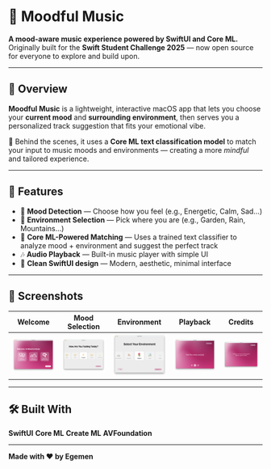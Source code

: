 # 🎵 Moodful Music

**A mood-aware music experience powered by SwiftUI and Core ML.**  
Originally built for the **Swift Student Challenge 2025** — now open source for everyone to explore and build upon.

---

## 🌟 Overview

**Moodful Music** is a lightweight, interactive macOS app that lets you choose your **current mood** and **surrounding environment**, then serves you a personalized track suggestion that fits your emotional vibe.

🧠 Behind the scenes, it uses a **Core ML text classification model** to match your input to music moods and environments — creating a more *mindful* and tailored experience.

---

## 🧠 Features

- 💬 **Mood Detection** — Choose how you feel (e.g., Energetic, Calm, Sad…)
- 🌄 **Environment Selection** — Pick where you are (e.g., Garden, Rain, Mountains…)
- 🤖 **Core ML-Powered Matching** — Uses a trained text classifier to analyze mood + environment and suggest the perfect track
- 🎶 **Audio Playback** — Built-in music player with simple UI
- 💖 **Clean SwiftUI design** — Modern, aesthetic, minimal interface

---

## 📸 Screenshots

| Welcome | Mood Selection | Environment | Playback | Credits |
|--------|----------------|-------------|----------|---------|
| ![Welcome](screenshots/01_welcome.png) | ![Mood](screenshots/02_mood.png) | ![Env](screenshots/03_environment.png) | ![Music](screenshots/04_music.png) | ![End](screenshots/05_end.png) |

---

## 🛠️ Built With

**SwiftUI**
**Core ML**
**Create ML**
**AVFoundation** 

---
**Made with ❤️ by Egemen**
